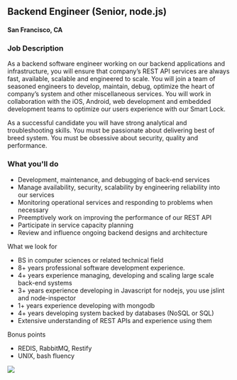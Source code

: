 ## Backend Engineer (Senior, node.js)
#### San Francisco, CA

### Job Description 
As a backend software engineer working on our backend applications and infrastructure, you will ensure that company’s REST API services are always fast, available, scalable and engineered to scale.  You will join a team of seasoned engineers to develop, maintain, debug, optimize the heart of company’s system and other miscellaneous services. You will work in collaboration with the iOS, Android, web development and embedded development teams to optimize our users experience with our Smart Lock.   

As a successful candidate you will have strong analytical and troubleshooting skills. You must be passionate about delivering best of breed system. You must be obsessive about security, quality and performance.

### What you'll do
+ Development, maintenance, and debugging of back-end services
+ Manage availability, security, scalability by engineering reliability into our services
+ Monitoring operational services and responding to problems when necessary
+ Preemptively work on improving the performance of our REST API
+ Participate in service capacity planning
+ Review and influence ongoing backend designs and architecture

What we look for
+ BS in computer sciences or related technical field
+ 8+ years professional software development experience.
+ 4+  years experience managing, developing and scaling large scale back-end systems
+ 3+ years experience developing in Javascript for nodejs, you use jslint and node-inspector
+ 1+ years experience developing with mongodb
+ 4+ years developing system backed by databases (NoSQL or SQL)
+ Extensive understanding of REST APIs and experience using them

Bonus points
+ REDIS, RabbitMQ, Restify
+ UNIX, bash fluency



[<img src="https://dabuttonfactory.com/button.png?t=Apply&f=Calibri-Bold&ts=24&tc=fff&tshs=1&tshc=000&hp=20&vp=8&c=5&bgt=gradient&bgc=3d85c6&ebgc=073763">](https://letsrockit.co/users/auth/github?job_id=qxvndxn0-backend-engineer-senior-node-js/)
